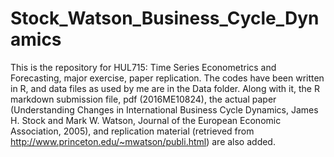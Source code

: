 # Stock_Watson_Business_Cycle_Dynamics

This is the repository for HUL715: Time Series Econometrics and Forecasting, major exercise, paper replication. The codes have been written in R, and data files as used by me are in the Data folder. Along with it, the R markdown submission file, pdf (2016ME10824), the actual paper (Understanding Changes in International Business Cycle Dynamics, James H. Stock and Mark W. Watson, Journal of the European Economic Association, 2005), and replication material (retrieved from http://www.princeton.edu/~mwatson/publi.html) are also added.
